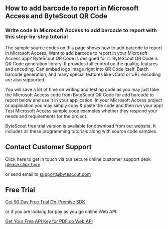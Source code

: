 ## How to add barcode to report in Microsoft Access and ByteScout QR Code

### Write code in Microsoft Access to add barcode to report with this step-by-step tutorial

The sample source codes on this page shows how to add barcode to report in Microsoft Access. Want to add barcode to report in your Microsoft Access app? ByteScout QR Code is designed for it. ByteScout QR Code is QR Code generation library. It provides full control on the quality, features and encoding. Can embed logo image right into QR Code itself. Batch barcode generation, and many special features like vCard or URL encoding are also supported.

You will save a lot of time on writing and testing code as you may just take the Microsoft Access code from ByteScout QR Code for add barcode to report below and use it in your application. In your Microsoft Access project or application you may simply copy & paste the code and then run your app! Test Microsoft Access sample code examples whether they respond your needs and requirements for the project.

ByteScout free trial version is available for download from our website. It includes all these programming tutorials along with source code samples.

## Contact Customer Support

Click here to get in touch via our secure online customer support desk [please click here](https://bytescout.zendesk.com/hc/en-us/requests/new?subject=ByteScout%20QR%20Code%20Question)

or send email to [support@bytescout.com](mailto:support@bytescout.com?subject=ByteScout%20QR%20Code%20Question) 

## Free Trial

[Get 90 Day Free Trial On-Premise SDK](https://bytescout.com/download/web-installer?utm_source=github-readme)

or if you are looking for pay as you go online Web API:

[Get Your Free API Key for PDF.co Web API](https://pdf.co/documentation/api?utm_source=github-readme)